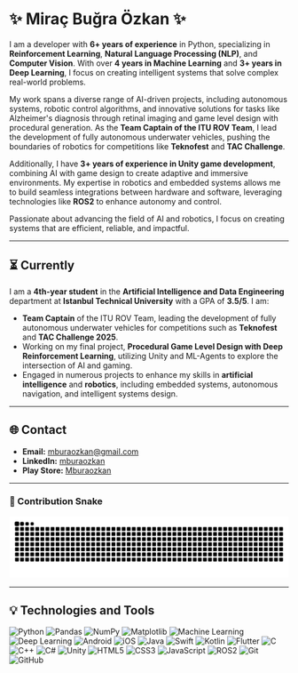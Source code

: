# ✨ Miraç Buğra Özkan ✨

I am a developer with **6+ years of experience** in Python, specializing in **Reinforcement Learning**, **Natural Language Processing (NLP)**, and **Computer Vision**. With over **4 years in Machine Learning** and **3+ years in Deep Learning**, I focus on creating intelligent systems that solve complex real-world problems.  

My work spans a diverse range of AI-driven projects, including autonomous systems, robotic control algorithms, and innovative solutions for tasks like Alzheimer's diagnosis through retinal imaging and game level design with procedural generation. As the **Team Captain of the ITU ROV Team**, I lead the development of fully autonomous underwater vehicles, pushing the boundaries of robotics for competitions like **Teknofest** and **TAC Challenge**.

Additionally, I have **3+ years of experience in Unity game development**, combining AI with game design to create adaptive and immersive environments. My expertise in robotics and embedded systems allows me to build seamless integrations between hardware and software, leveraging technologies like **ROS2** to enhance autonomy and control.

Passionate about advancing the field of AI and robotics, I focus on creating systems that are efficient, reliable, and impactful.

---

## ⏳ Currently

I am a **4th-year student** in the **Artificial Intelligence and Data Engineering** department at **Istanbul Technical University** with a GPA of **3.5/5**. I am:

- **Team Captain** of the ITU ROV Team, leading the development of fully autonomous underwater vehicles for competitions such as **Teknofest** and **TAC Challenge 2025**.
- Working on my final project, **Procedural Game Level Design with Deep Reinforcement Learning**, utilizing Unity and ML-Agents to explore the intersection of AI and gaming.
- Engaged in numerous projects to enhance my skills in **artificial intelligence** and **robotics**, including embedded systems, autonomous navigation, and intelligent systems design.

---

## 🌐 Contact

- **Email:** [mburaozkan@gmail.com](mailto:mburaozkan@gmail.com)  
- **LinkedIn:** [mburaozkan](https://www.linkedin.com/in/mira%C3%A7-bu%C4%9Fra-%C3%B6zkan-974ba51ba/)  
- **Play Store:** [Mburaozkan](https://play.google.com/store/apps/developer?id=Mburaozkan)

---

### 🐍 Contribution Snake

<picture>
  <source media="(prefers-color-scheme: dark)" srcset="https://raw.githubusercontent.com/mburaozkan/mburaozkan/output/github-contribution-grid-snake-dark.svg">
  <source media="(prefers-color-scheme: light)" srcset="https://raw.githubusercontent.com/mburaozkan/mburaozkan/output/github-contribution-grid-snake.svg">
  <img alt="github contribution grid snake animation" src="https://raw.githubusercontent.com/mburaozkan/mburaozkan/output/github-contribution-grid-snake.svg">
</picture>

---

## 💡 Technologies and Tools

![Python](https://img.shields.io/badge/-Python-3776AB?style=flat-square&logo=python&logoColor=white)
![Pandas](https://img.shields.io/badge/-Pandas-150458?style=flat-square&logo=pandas&logoColor=white)
![NumPy](https://img.shields.io/badge/-NumPy-013243?style=flat-square&logo=numpy&logoColor=white)
![Matplotlib](https://img.shields.io/badge/-Matplotlib-11557C?style=flat-square&logo=matplotlib&logoColor=white)
![Machine Learning](https://img.shields.io/badge/-Machine%20Learning-FB6542?style=flat-square&logo=python&logoColor=white)
![Deep Learning](https://img.shields.io/badge/-Deep%20Learning-FF6F00?style=flat-square&logo=python&logoColor=white)
![Android](https://img.shields.io/badge/-Android-3DDC84?style=flat-square&logo=android&logoColor=white)
![iOS](https://img.shields.io/badge/-iOS-000000?style=flat-square&logo=apple&logoColor=white)
![Java](https://img.shields.io/badge/-Java-007396?style=flat-square&logo=java&logoColor=white)
![Swift](https://img.shields.io/badge/-Swift-FA7343?style=flat-square&logo=swift&logoColor=white)
![Kotlin](https://img.shields.io/badge/-Kotlin-0095D5?style=flat-square&logo=kotlin&logoColor=white)
![Flutter](https://img.shields.io/badge/-Flutter-02569B?style=flat-square&logo=flutter&logoColor=white)
![C](https://img.shields.io/badge/-C-00599C?style=flat-square&logo=c&logoColor=white)
![C++](https://img.shields.io/badge/-C++-00599C?style=flat-square&logo=c%2B%2B&logoColor=white)
![C#](https://img.shields.io/badge/-C%23-239120?style=flat-square&logo=csharp&logoColor=white)
![Unity](https://img.shields.io/badge/-Unity-000000?style=flat-square&logo=unity&logoColor=white)
![HTML5](https://img.shields.io/badge/-HTML5-E34F26?style=flat-square&logo=html5&logoColor=white)
![CSS3](https://img.shields.io/badge/-CSS3-1572B6?style=flat-square&logo=css3&logoColor=white)
![JavaScript](https://img.shields.io/badge/-JavaScript-F7DF1E?style=flat-square&logo=javascript&logoColor=black)
![ROS2](https://img.shields.io/badge/-ROS2-22314E?style=flat-square&logo=ros&logoColor=white)
![Git](https://img.shields.io/badge/-Git-F05032?style=flat-square&logo=git&logoColor=white)
![GitHub](https://img.shields.io/badge/-GitHub-181717?style=flat-square&logo=github&logoColor=white)
